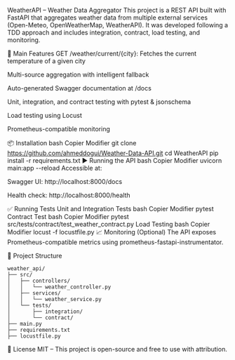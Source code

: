WeatherAPI – Weather Data Aggregator
This project is a REST API built with FastAPI that aggregates weather data from multiple external services (Open-Meteo, OpenWeatherMap, WeatherAPI). It was developed following a TDD approach and includes integration, contract, load testing, and monitoring.

🚀 Main Features
 GET /weather/current/{city}: Fetches the current temperature of a given city

 Multi-source aggregation with intelligent fallback

 Auto-generated Swagger documentation at /docs

 Unit, integration, and contract testing with pytest & jsonschema

 Load testing using Locust

 Prometheus-compatible monitoring

📦 Installation
bash
Copier
Modifier
git clone https://github.com/ahmeddogui/Weather-Data-API.git
cd WeatherAPI
pip install -r requirements.txt
▶️ Running the API
bash
Copier
Modifier
uvicorn main:app --reload
Accessible at:

Swagger UI: http://localhost:8000/docs

Health check: http://localhost:8000/health

✅ Running Tests
Unit and Integration Tests
bash
Copier
Modifier
pytest
Contract Test
bash
Copier
Modifier
pytest src/tests/contract/test_weather_contract.py
Load Testing
bash
Copier
Modifier
locust -f locustfile.py
📈 Monitoring (Optional)
The API exposes Prometheus-compatible metrics using prometheus-fastapi-instrumentator.

🧱 Project Structure
```text
weather_api/
├── src/
│   ├── controllers/
│   │   └── weather_controller.py
│   ├── services/
│   │   └── weather_service.py
│   └── tests/
│       ├── integration/
│       └── contract/
├── main.py
├── requirements.txt
├── locustfile.py
```
📄 License
MIT – This project is open-source and free to use with attribution.

